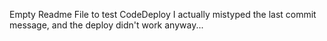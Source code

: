 Empty Readme File to test CodeDeploy
I actually mistyped the last commit message, and the deploy didn't work anyway...
